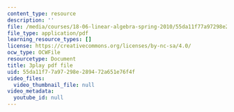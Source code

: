 ```yaml
---
content_type: resource
description: ''
file: /media/courses/18-06-linear-algebra-spring-2010/55da11f77a97298e289472a651e76f4f_2IdtqGM6KWU.pdf
file_type: application/pdf
learning_resource_types: []
license: https://creativecommons.org/licenses/by-nc-sa/4.0/
ocw_type: OCWFile
resourcetype: Document
title: 3play pdf file
uid: 55da11f7-7a97-298e-2894-72a651e76f4f
video_files:
  video_thumbnail_file: null
video_metadata:
  youtube_id: null
---
```


